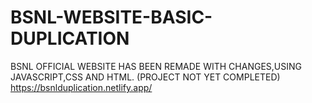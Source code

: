 # BSNL-WEBSITE-BASIC-DUPLICATION
BSNL OFFICIAL WEBSITE HAS BEEN  REMADE WITH CHANGES,USING JAVASCRIPT,CSS AND HTML. (PROJECT NOT YET COMPLETED)  
https://bsnlduplication.netlify.app/
